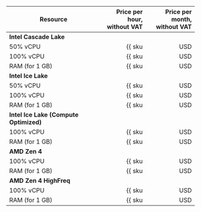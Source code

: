 | Resource | Price per hour,<br>without VAT | Price per month,<br>without VAT |
|----------------|----------------------------------------------:|----------------------------------------------:|
| **Intel Cascade Lake** |
| 50% vCPU | {{ sku|USD|mdb.zk.kafka.v2.cpu.c50|string }} | {{ sku|USD|mdb.zk.kafka.v2.cpu.c50|string }} |
| 100% vCPU | {{ sku|USD|mdb.zk.kafka.v2.cpu.c100|string }} | {{ sku|USD|mdb.zk.kafka.v2.cpu.c100|string }} |
| RAM (for 1 GB) | {{ sku|USD|mdb.zk.kafka.v2.ram|string }} | {{ sku|USD|mdb.zk.kafka.v2.ram|string }} |
| **Intel Ice Lake** |
| 50% vCPU | {{ sku|USD|mdb.zk.kafka.v3.cpu.c50|string }} | {{ sku|USD|mdb.zk.kafka.v3.cpu.c50|string }} |
| 100% vCPU | {{ sku|USD|mdb.zk.kafka.v3.cpu.c100|string }} | {{ sku|USD|mdb.zk.kafka.v3.cpu.c100|string }} |
| RAM (for 1 GB) | {{ sku|USD|mdb.zk.kafka.v3.ram|string }} | {{ sku|USD|mdb.zk.kafka.v3.ram|string }} |
| **Intel Ice Lake (Compute Optimized)** |
| 100% vCPU | {{ sku|USD|mdb.zk.kafka.highfreq-v3.cpu.c100|string }} | {{ sku|USD|mdb.zk.kafka.highfreq-v3.cpu.c100|month|string }} |
| RAM (for 1 GB) | {{ sku|USD|mdb.zk.kafka.highfreq-v3.ram|string }} | {{ sku|USD|mdb.zk.kafka.highfreq-v3.ram|month|string }} |
| **AMD Zen 4** |
| 100% vCPU | {{ sku|USD|mdb.zk.kafka.v4a.cpu.c100|string }} | {{ sku|USD|mdb.zk.kafka.v4a.cpu.c100|string }} |
| RAM (for 1 GB) | {{ sku|USD|mdb.zk.kafka.v4a.ram|string }} | {{ sku|USD|mdb.zk.kafka.v4a.ram|string }} |
| **AMD Zen 4 HighFreq** |
| 100% vCPU | {{ sku|USD|mdb.zk.kafka.highfreq-v4a.cpu.c100|string }} | {{ sku|USD|mdb.zk.kafka.highfreq-v4a.cpu.c100|month|string }} |
| RAM (for 1 GB) | {{ sku|USD|mdb.zk.kafka.highfreq-v4a.ram|string }} | {{ sku|USD|mdb.zk.kafka.highfreq-v4a.ram|month|string }} |
